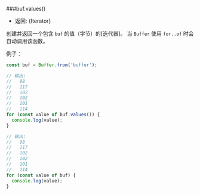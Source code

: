 ###buf.values()

* 返回: {Iterator}

创建并返回一个包含 `buf` 的值（字节）的[迭代器]。
当 `Buffer` 使用 `for..of` 时会自动调用该函数。

例子：

```js
const buf = Buffer.from('buffer');

// 输出:
//   98
//   117
//   102
//   102
//   101
//   114
for (const value of buf.values()) {
  console.log(value);
}

// 输出:
//   98
//   117
//   102
//   102
//   101
//   114
for (const value of buf) {
  console.log(value);
}
```

